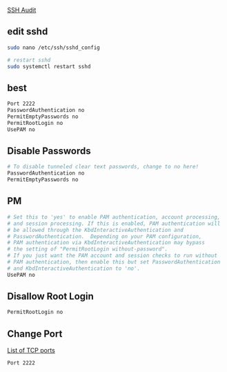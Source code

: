[SSH Audit](ssh-audit.com)


## edit sshd
```bash
sudo nano /etc/ssh/sshd_config

# restart sshd
sudo systemctl restart sshd
```


## best
```bash
Port 2222
PasswordAuthentication no
PermitEmptyPasswords no
PermitRootLogin no
UsePAM no
```


## Disable Passwords
```bash
# To disable tunneled clear text passwords, change to no here!
PasswordAuthentication no
PermitEmptyPasswords no
```


## PM
```bash
# Set this to 'yes' to enable PAM authentication, account processing,
# and session processing. If this is enabled, PAM authentication will
# be allowed through the KbdInteractiveAuthentication and
# PasswordAuthentication.  Depending on your PAM configuration,
# PAM authentication via KbdInteractiveAuthentication may bypass
# the setting of "PermitRootLogin without-password".
# If you just want the PAM account and session checks to run without
# PAM authentication, then enable this but set PasswordAuthentication
# and KbdInteractiveAuthentication to 'no'.
UsePAM no
```


## Disallow Root Login
```bash
PermitRootLogin no
```


## Change Port
[List of TCP ports](https://en.wikipedia.org/wiki/List_of_TCP_and_UDP_port_numbers)
```bash
Port 2222
```
